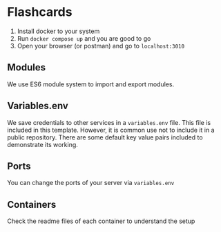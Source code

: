 # Flashcards

1. Install docker to your system
2. Run `docker compose up` and you are good to go
3. Open your browser (or postman) and go to `localhost:3010`

## Modules

We use ES6 module system to import and export modules.

## Variables.env

We save credentials to other services in a `variables.env` file. This file is included in this template. However, it is common use not to include it in a public repository. There are some default key value pairs included to demonstrate its working.

## Ports

You can change the ports of your server via `variables.env`

## Containers

Check the readme files of each container to understand the setup
